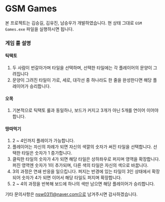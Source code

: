 # GSM Games

본 프로젝트는 김승길, 김유진, 남승우가 개발하였습니다.
현 상태 그대로 `GSM Games.exe` 파일을 실행하시면 됩니다.


### 게임 룰 설명
#### 틱택토
1. 두 사람이 번갈아가며 타일을 선택하며, 선택한 타일에는 각 플레이어의 문양이 그려집니다
2. 문양이 그려진 타일이 가로, 세로, 대각선 중 하나라도 한 줄을 완성한다면 해당 플레이어가 승리합니다.


#### 오목
1. 기본적으로 틱택토 룰과 동일하나, 보드가 커지고 3개가 아닌 5개를 연이어 이어야 합니다.


#### 땅따먹기
1. 2 ~ 4인까지 플레이가 가능합니다.
2. 플레이어는 자신의 차례가 되면 자신의 색깔의 숫자가 써진 타일을 선택합니다. 선택한 타일은 숫자가 1 증가합니다.
3. 클릭한 타일의 숫자가 4가 되면 해당 타일은 상하좌우로 퍼지며 영역을 확장합니다. 퍼진 영역엔 숫자가 1이 추가되며, 다른 색의 타일은 자신의 색으로 바꿉니다.
4. 3의 과정은 연쇄 반응을 일으킵니다. 퍼지는 반경에 있는 타일이 3인 상태에서 확장되어 숫자가 4가 되면 이어서 해당 타일도 퍼지며 확장합니다.
5. 2 ~ 4의 과정을 반복해 보드에 하나의 색만 남으면 해당 플레이어가 승리합니다.


기타 문의사항은 nsw0311@naver.com으로 남겨주시면 감사하겠습니다.